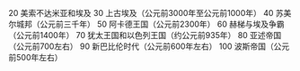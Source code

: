 20	美索不达米亚和埃及
30	上古埃及（公元前3000年至公元前1000年）
40	苏美尔城邦（公元前三千年）
50	阿卡德王国（公元前2300年）
60	赫梯与埃及争霸（公元前1400年）
70	犹太王国和以色列王国（约公元前935年）
80	亚述帝国（公元前700左右）
90	新巴比伦时代（公元前600年左右）
100	波斯帝国（公元前500年左右）

